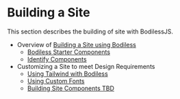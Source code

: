 # Building a Site

This section describes the building of site with BodilessJS.

* Overview of [Building a Site using Bodiless](./BuildingOverview)
  * [Bodiless Starter Components](./ComponentsStarterKit)
  * [Identify Components](./IdentifyingComponentsGuide)
* Customizing a Site to meet Design Requirements
  * [Using Tailwind with Bodiless](./TailwindGuide)
  * [Using Custom Fonts](./Fonts)
  * [Building Site Components TBD](/TBD)
